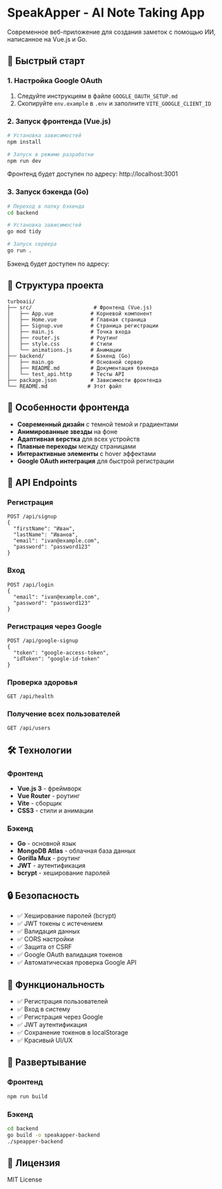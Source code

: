 # SpeakApper - AI Note Taking App

Современное веб-приложение для создания заметок с помощью ИИ, написанное на Vue.js и Go.

## 🚀 Быстрый старт

### 1. Настройка Google OAuth

1. Следуйте инструкциям в файле `GOOGLE_OAUTH_SETUP.md`
2. Скопируйте `env.example` в `.env` и заполните `VITE_GOOGLE_CLIENT_ID`

### 2. Запуск фронтенда (Vue.js)

```bash
# Установка зависимостей
npm install

# Запуск в режиме разработки
npm run dev
```

Фронтенд будет доступен по адресу: http://localhost:3001

### 3. Запуск бэкенда (Go)

```bash
# Переход в папку бэкенда
cd backend

# Установка зависимостей
go mod tidy

# Запуск сервера
go run .
```

Бэкенд будет доступен по адресу: 

## 📁 Структура проекта

```
turboaii/
├── src/                    # Фронтенд (Vue.js)
│   ├── App.vue            # Корневой компонент
│   ├── Home.vue           # Главная страница
│   ├── Signup.vue         # Страница регистрации
│   ├── main.js            # Точка входа
│   ├── router.js          # Роутинг
│   ├── style.css          # Стили
│   └── animations.js      # Анимации
├── backend/               # Бэкенд (Go)
│   ├── main.go            # Основной сервер
│   ├── README.md          # Документация бэкенда
│   └── test_api.http      # Тесты API
├── package.json           # Зависимости фронтенда
└── README.md             # Этот файл
```

## 🎨 Особенности фронтенда

- **Современный дизайн** с темной темой и градиентами
- **Анимированные звезды** на фоне
- **Адаптивная верстка** для всех устройств
- **Плавные переходы** между страницами
- **Интерактивные элементы** с hover эффектами
- **Google OAuth интеграция** для быстрой регистрации

## 🔧 API Endpoints

### Регистрация
```
POST /api/signup
{
  "firstName": "Иван",
  "lastName": "Иванов",
  "email": "ivan@example.com",
  "password": "password123"
}
```

### Вход
```
POST /api/login
{
  "email": "ivan@example.com",
  "password": "password123"
}
```

### Регистрация через Google
```
POST /api/google-signup
{
  "token": "google-access-token",
  "idToken": "google-id-token"
}
```

### Проверка здоровья
```
GET /api/health
```

### Получение всех пользователей
```
GET /api/users
```

## 🛠 Технологии

### Фронтенд
- **Vue.js 3** - фреймворк
- **Vue Router** - роутинг
- **Vite** - сборщик
- **CSS3** - стили и анимации

### Бэкенд
- **Go** - основной язык
- **MongoDB Atlas** - облачная база данных
- **Gorilla Mux** - роутинг
- **JWT** - аутентификация
- **bcrypt** - хеширование паролей

## 🔒 Безопасность

- ✅ Хеширование паролей (bcrypt)
- ✅ JWT токены с истечением
- ✅ Валидация данных
- ✅ CORS настройки
- ✅ Защита от CSRF
- ✅ Google OAuth валидация токенов
- ✅ Автоматическая проверка Google API

## 📱 Функциональность

- ✅ Регистрация пользователей
- ✅ Вход в систему
- ✅ Регистрация через Google
- ✅ JWT аутентификация
- ✅ Сохранение токенов в localStorage
- ✅ Красивый UI/UX

## 🚀 Развертывание

### Фронтенд
```bash
npm run build
```

### Бэкенд
```bash
cd backend
go build -o speakapper-backend
./speapper-backend
```

## 📝 Лицензия

MIT License 